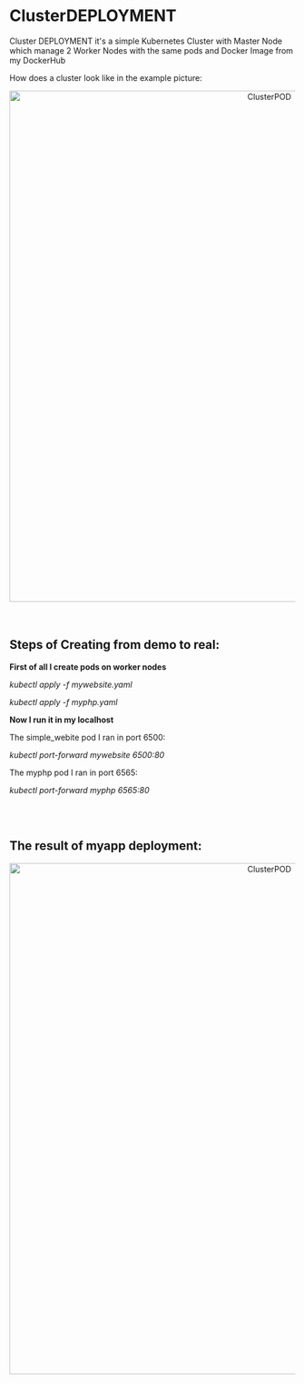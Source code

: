 # ClusterDEPLOYMENT
Cluster DEPLOYMENT it's a simple Kubernetes Cluster with Master Node which manage 2 Worker Nodes with the same pods and Docker Image from my DockerHub

How does a cluster look like in the example picture:

<div align="center">
  <img src="https://github.com/MatveyGuralskiy/Docker-Kubernetes/blob/main/Screens/ClusterDEPLOYMENT/Demonstration.png?raw=true" alt="ClusterPOD" width="900" height="auto" />
</div>
<br>
<br>
<h2>Steps of Creating from demo to real:</h2>

<strong>First of all I create pods on worker nodes</strong>

*kubectl apply -f mywebsite.yaml*

*kubectl apply -f myphp.yaml*

<strong>Now I run it in my localhost </strong>

The simple_webite pod I ran in port 6500:

*kubectl port-forward mywebsite 6500:80*

The myphp pod I ran in port 6565:

*kubectl port-forward myphp 6565:80*

<br>
<br>
<h2>The result of myapp deployment:</h2>
<div align="center">
  <img src="https://github.com/MatveyGuralskiy/Docker-Kubernetes/blob/main/Screens/ClusterDEPLOYMENT/Result.png?raw=true" alt="ClusterPOD" width="900" height="auto" />
</div>
